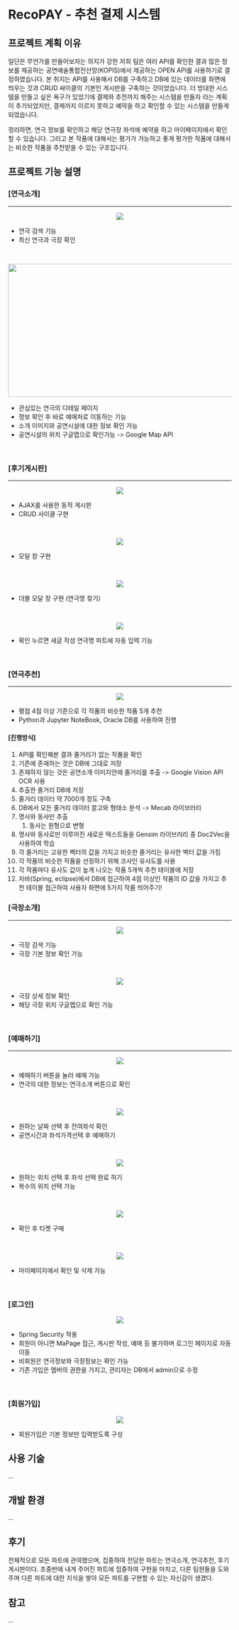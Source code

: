 # RecoPAY - 추천 결제 시스템
## 프로젝트 계획 이유
일단은 무언가를 만들어보자는 의지가 강한 저희 팀은 여러 API를 확인한 결과 많은 정보를 제공하는 공연예술통합전산망(KOPIS)에서 제공하는 OPEN API를 사용하기로 결정하였습니다. 본 취지는 API를 사용해서 DB를 구축하고 DB에 있는 데이터를 화면에 띄우는 것과 CRUD 싸이클의 기본인 게시판을 구축하는 것이었습니다. 더 방대한 시스템을 만들고 싶은 욕구가 있었기에 결제와 추천까지 해주는 시스템을 만들자 라는 계획이 추가되었지만, 결제까지 이르지 못하고 예약을 하고 확인할 수 있는 시스템을 만들게 되었습니다.

정리하면, 연극 정보를 확인하고 해당 연극장 좌석에 예약을 하고 마이페이지에서 확인할 수 있습니다. 그리고 본 작품에 대해서는 평가가 가능하고 좋게 평가한 작품에 대해서는 비슷한 작품을 추천받을 수 있는 구조입니다.


## 프로젝트 기능 설명

### [연극소개] 
<hr/>
<p align="center"> <img src="img/th_1.JPG"></img> </p>

- 연극 검색 기능
- 최신 연극과 극장 확인 

<br/>
<p align="center"> <img src="img/th_2.JPG" width="600px" height="300px"></img> </p>

- 관심있는 연극의 디테일 페이지
- 정보 확인 후 바로 예매처로 이동하는 기능
- 소개 이미지와 공연시설에 대한 정보 확인 가능
- 공연시설의 위치 구글맵으로 확인가능 -> Google Map API


<br/>

### [후기게시판] 
<hr/>
<p align="center"> <img src="img/th_3.JPG"></img> </p>

- AJAX를 사용한 동적 게시판
- CRUD 사이클 구현

<br/>
<p align="center"> <img src="img/th_5.JPG"></img> </p>

- 모달 창 구현

<br/>
<p align="center"> <img src="img/th_6.jpg"></img> </p>

- 더블 모달 창 구현 (연극명 찾기)

<br/>
<p align="center"> <img src="img/th_7.JPG"></img> </p>

- 확인 누르면 새글 작성 연극명 파트에 자동 입력 기능

<br/>

### [연극추천] 
<hr/>
<p align="center"> <img src="img/th_8.JPG"></img> </p>

- 평점 4점 이상 기준으로 각 작품의 비슷한 작품 5개 추천
- Python과 Jupyter NoteBook, Oracle DB를 사용하여 진행
#### [진행방식]
1. API를 확인해본 결과 줄거리가 없는 작품을 확인
2. 기존에 존재하는 것은 DB에 그대로 저장
3. 존재하지 않는 것은 공연소개 이미지안에 줄거리를 추출 -> Google Vision API OCR 사용
4. 추출한 줄거리 DB에 저장
5. 줄거리 데이터 약 7000개 정도 구축 
6. DB에서 모든 줄거리 데이터 끌고와 형태소 분석 -> Mecab 라이브러리
7. 명사와 동사만 추출
   1. 동사는 원형으로 변형
8. 명사와 동사로만 이루어진 새로운 텍스트들을 Gensim 라이브러리 중 Doc2Vec을 사용하여 학습
9. 각 줄거리는 고유한 벡터의 값을 가지고 비슷한 줄거리는 유사한 벡터 값을 가짐
10. 각 작품의 비슷한 작품을 선정하기 위해 코사인 유사도를 사용
11. 각 작품마다 유사도 값이 높게 나오는 작품 5개씩 추천 테이블에 저장
12. 자바(Spring, eclipse)에서 DB에 접근하여 4점 이상인 작품의 ID 값을 가지고 추천 테이블 접근하여 사용자 화면에 5가지 작품 띄어주기!


### [극장소개] 
<hr/>
<p align="center"> <img src="img/th_9.JPG"></img> </p>

- 극장 검색 기능
- 극장 기본 정보 확인 가능

<br/>

<p align="center"> <img src="img/th_10.JPG"></img> </p>

- 극장 상세 정보 확인
- 해당 극장 위치 구글맵으로 확인 가능

<br/>

### [예매하기] 
<hr/>

<p align="center"> <img src="img/th_11.JPG"></img> </p>

- 예매하기 버튼을 눌러 예매 가능
- 연극의 대한 정보는 연극소개 버튼으로 확인 


<br/>
<p align="center"> <img src="img/th_12.JPG"></img> </p>

- 원하는 날짜 선택 후 잔여좌석 확인
- 공연시간과 좌석가격선택 후 예매하기
  

<br/>
<p align="center"> <img src="img/th_15.JPG"></img> </p>

- 원하는 위치 선택 후 좌석 선택 완료 하기
- 복수의 위치 선택 가능 


<br/>
<p align="center"> <img src="img/th_16.JPG"></img> </p>

- 확인 후 티켓 구매

<br/>
<p align="center"> <img src="img/th_19.JPG"></img> </p>

- 마이페이지에서 확인 및 삭제 가능

<br/>

### [로그인]
<p align="center"> <img src="img/th_22.JPG"></img> </p>

- Spring Security 적용
- 회원이 아니면 MaPage 접근, 게시판 작성, 예매 등 불가하며 로그인 페이지로 자동 이동
- 비회원은 연극정보와 극장정보는 확인 가능
- 기존 가입은 멤버의 권한을 가지고, 관리자는 DB에서 admin으로 수정

<br/>

### [회원가입]
<p align="center"> <img src="img/th_44.JPG"></img> </p>

- 회원가입은 기본 정보만 입력받도록 구성


## 사용 기술
...


## 개발 환경
...

## 후기
전체적으로 모든 파트에 관여했으며, 집중하여 전담한 파트는 연극소개, 연극추천, 후기게시판이다. 초중반에 내게 주어진 파트에 집중하여 구현을 마치고, 다른 팀원들을 도와주며 다른 파트에 대한 지식을 쌓아 모든 파트를 구현할 수 있는 자신감이 생겼다. 

## 참고
...
